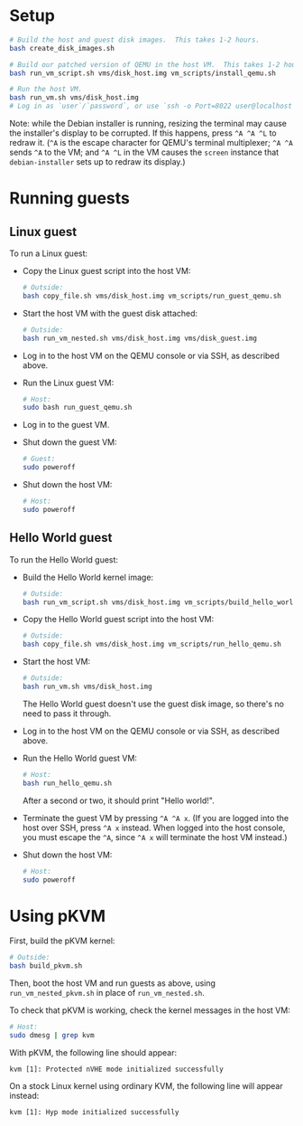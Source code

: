 # Setup

```sh
# Build the host and guest disk images.  This takes 1-2 hours.
bash create_disk_images.sh

# Build our patched version of QEMU in the host VM.  This takes 1-2 hours.
bash run_vm_script.sh vms/disk_host.img vm_scripts/install_qemu.sh

# Run the host VM.
bash run_vm.sh vms/disk_host.img
# Log in as `user`/`password`, or use `ssh -o Port=8022 user@localhost`.
```

Note: while the Debian installer is running, resizing the terminal may cause
the installer's display to be corrupted.  If this happens, press `^A ^A ^L` to
redraw it.  (`^A` is the escape character for QEMU's terminal multiplexer; `^A
^A` sends `^A` to the VM; and `^A ^L` in the VM causes the `screen` instance
that `debian-installer` sets up to redraw its display.)


# Running guests

## Linux guest

To run a Linux guest:

* Copy the Linux guest script into the host VM:

  ```sh
  # Outside:
  bash copy_file.sh vms/disk_host.img vm_scripts/run_guest_qemu.sh
  ```

* Start the host VM with the guest disk attached:

  ```sh
  # Outside:
  bash run_vm_nested.sh vms/disk_host.img vms/disk_guest.img
  ```

* Log in to the host VM on the QEMU console or via SSH, as described above.

* Run the Linux guest VM:

  ```sh
  # Host:
  sudo bash run_guest_qemu.sh
  ```

* Log in to the guest VM.

* Shut down the guest VM:

  ```sh
  # Guest:
  sudo poweroff
  ```

* Shut down the host VM:

  ```sh
  # Host:
  sudo poweroff
  ```

## Hello World guest

To run the Hello World guest:

* Build the Hello World kernel image:

  ```sh
  # Outside:
  bash run_vm_script.sh vms/disk_host.img vm_scripts/build_hello_world.sh
  ```

* Copy the Hello World guest script into the host VM:

  ```sh
  # Outside:
  bash copy_file.sh vms/disk_host.img vm_scripts/run_hello_qemu.sh
  ```

* Start the host VM:

  ```sh
  # Outside:
  bash run_vm.sh vms/disk_host.img
  ```

  The Hello World guest doesn't use the guest disk image, so there's no need to
  pass it through.

* Log in to the host VM on the QEMU console or via SSH, as described above.

* Run the Hello World guest VM:

  ```sh
  # Host:
  bash run_hello_qemu.sh
  ```

  After a second or two, it should print "Hello world!".

* Terminate the guest VM by pressing `^A ^A x`.  (If you are logged into the
  host over SSH, press `^A x` instead.  When logged into the host console, you
  must escape the `^A`, since `^A x` will terminate the host VM instead.)

* Shut down the host VM:

  ```sh
  # Host:
  sudo poweroff
  ```


# Using pKVM

First, build the pKVM kernel:

```sh
# Outside:
bash build_pkvm.sh
```

Then, boot the host VM and run guests as above, using `run_vm_nested_pkvm.sh`
in place of `run_vm_nested.sh`.

To check that pKVM is working, check the kernel messages in the host VM:

```sh
# Host:
sudo dmesg | grep kvm
```

With pKVM, the following line should appear:

```
kvm [1]: Protected nVHE mode initialized successfully
```

On a stock Linux kernel using ordinary KVM, the following line will appear
instead:

```
kvm [1]: Hyp mode initialized successfully
```
